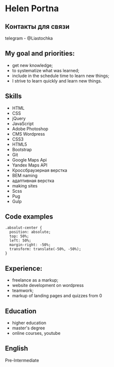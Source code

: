 # Helen Portna

## Контакты для связи
telegram - @Liastochka

## My goal and priorities:
* get new knowledge;
* to systematize what was learned;
* include in the schedule time to learn new things;
* I strive to learn quickly and learn new things.

## Skills
* HTML
* CSS
* jQuery
* JavaScript
* Adobe Photoshop
* CMS Wordpress
* CSS3
* HTML5
* Bootstrap
* Git
* Google Maps Api
* Yandex Maps API
* Кроссбраузерная верстка
* BEM naming
* адаптивная верстка
* making sites
* Scss
* Pug
* Gulp

## Code examples
```
.absolut-center {
  position: absolute;
  top: 50%;
  left: 50%;
  margin-right: -50%;
  transform: translate(-50%, -50%);
}
```

## Experience:
* freelance as a markup;
* website development on wordpress
* teamwork;
* markup of landing pages and quizzes from 0

## Education
* higher education
* master's degree
* online courses, youtube

## English
Pre-Intermediate

